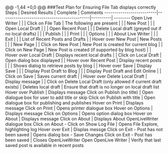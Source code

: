 @@ -1,44 +0,0 @@
###Test Plan for Ensuring File Tab displays correctly
Steps                  | Desired Results                | Complete | Comments
--------------------------|--------------------------------------------|----------| --------
Open Live Writer  |   |  |
Click on File Tab |  The following are present | |
 | New Post   | | 
 | Open Local Draft  | |
 | Open Recent Post  | |
 | Delete Local draft (greyed out if no local drafts) | |
 | Publish |  |
 | Print | | 
 | Options | |
 | About Live Writer | |
 | Exit | | 
 | List of Recent Posts and Drafts | |
Hover over New Post | New Posts  | |
  | New Page  | |
Click on New Post | New Post is created for current blog | |
Click on New Page | New Post is created (if supported by blog host) | |
Hover over Local Draft | Displays recent local drafts | | 
Click on Local Draft | Open dialog box displayed | | 
Hover over Recent Post | Display recent posts | |
 | Shows dialog to retrieve posts by blog | |
Hover over Save | Display Save | | 
 | Display Post Draft to Blog | |
 | Display Post Draft and Edit Online | |
Click on Save | Saves current draft | |
Hover over Delete Local Draft  | Display message | |
Click on Delete Local Draft (only allowed if current draft exists)  | Deletes local draft
 | Ensure that draft is no longer on local draft list
Hover over Publish  | Displays message
Click on Publish (no title) | Open dialogue box for user to add title or skip
Click on Publish with title | Open dialogue box for publishing and publishes
Hover on Print | Displays message
Click on Print | Opens printer dialogue box
Hover on Options | Displays message
Click on Options | Opens option dialog box
Hover on About  | Displays message
Click on About  | Displays About OpenLiveWriter dialogue box
Click on About - Click on Show Log File | Opens File Explore, highlighting log
Hover over Exit  | Displas messge
Click on Exit - Post has not been saved | Opens dialog box - Save Changes
Click on Exit - Post has been saved | Closes OpenLiveWriter
Open OpenLive Writer | Verify that last saved post is available in recent posts
